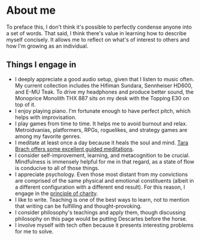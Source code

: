 # About me

To preface this, I don't think it's possible to perfectly condense
anyone into a set of words. That said, I think there's value in learning
how to describe myself concisely. It allows me to reflect on what's of
interest to others and how I'm growing as an individual.

## Things I engage in

- I deeply appreciate a good audio setup, given that I listen to music
  often. My current collection includes the Hifiman Sundara, Sennheiser
  HD600, and E-MU Teak. To drive my headphones and produce better sound,
  the Monoprice Monolith THX 887 sits on my desk with the Topping E30 on
  top of it.
- I enjoy playing piano. I'm fortunate enough to have perfect pitch,
  which helps with improvisation.
- I play games from time to time. It helps me to avoid burnout and
  relax. Metroidvanias, platformers, RPGs, roguelikes, and strategy
  games are among my favorite genres.
- I meditate at least once a day because it heals the soul and
  mind. [Tara Brach offers some excellent guided
  meditations](https://www.tarabrach.com/guided-meditations/).
- I consider self-improvement, learning, and metacognition to be
  crucial. Mindfulness is immensely helpful for me in that regard, as
  a state of flow is conducive to all of those things.
- I appreciate psychology. Even those most distant from my
  convictions are comprised of the same physical and emotional
  constituents (albeit in a different configuration with a different end
  result). For this reason, I engage in the
  [principle of
  charity](https://en.wikipedia.org/wiki/Principle_of_charity).
- I like to write. Teaching is one of the best ways to learn, not to
  mention that writing can be fulfilling and thought-provoking.
- I consider philosophy's teachings and apply them, though discussing
  philosophy on this page would be putting Descartes before the horse.
- I involve myself with tech often because it presents
  interesting problems for me to solve.
